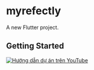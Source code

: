 # myrefectly

A new Flutter project.

## Getting Started


[![Hướng dẫn dự án trên YouTube](https://img.youtube.com/vi/_Yjp-0Sbfto/maxresdefault.jpg)](https://www.youtube.com/watch?v=_Yjp-0Sbfto&t=83s&ab_channel=FLutterIntern)

